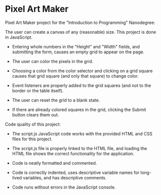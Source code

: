# Pixel Art Maker


Pixel Art Maker project for the "Introduction to Programming" Nanodegree:



The user can create a canvas of any (reasonable) size. This project is done in JavaScript. 


- Entering whole numbers in the "Height" and "Width" fields, and submitting the form, causes an empty grid to appear on the page.

- The user can color the pixels in the grid.

- Choosing a color from the color selector and clicking on a grid square causes that grid square (and only that square) to change color.

- Event listeners are properly added to the grid squares (and not to the border or the table itself).

- The user can reset the grid to a blank state.

- If there are already colored squares in the grid, clicking the Submit button clears them out.



Code quality of this project:


- The script.js JavaScript code works with the provided HTML and CSS files for this project.

- The script.js file is properly linked to the HTML file, and loading the HTML file shows the correct functionality for the application.

- Code is neatly formatted and commented.

- Code is correctly indented, uses descriptive variable names for long-lived variables, and has descriptive comments.

- Code runs without errors in the JavaScript console.



